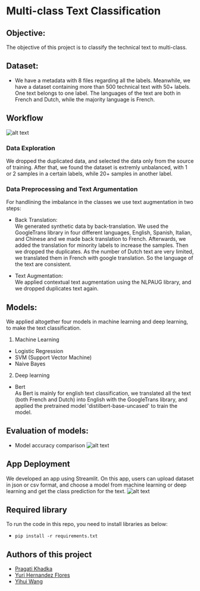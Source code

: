 # Multi-class Text Classification

## Objective: 
The objective of this project is to classify the technical text to multi-class. 

## Dataset: 
* We have a metadata with 8 files regarding all the labels. Meanwhile, we have a dataset containing more than 500 technical text with 50+ labels. One text belongs to one label. The languages of the text are both in French and Dutch, while the majority language is French. 

## Workflow
![alt text](https://github.com/yhwang0123/document_classification/blob/main/assets/workflow.png)

### Data Exploration
We dropped the duplicated data, and selected the data only from the source of training. After that, we found the dataset is extremly unbalanced, with 1 or 2 samples in a certain labels, while 20+ samples in another label.

### Data Preprocessing and Text Argumentation

For handlining the imbalance in the classes we use text augmentation in two steps: 

- Back Translation: \
We generated synthetic data by back-translation. We used the GoogleTrans library in four different languages, English, Spanish, Italian, and Chinese and we made back translation to French. Afterwards, we added the translation for minority labels to increase the samples. Then we dropped the duplicates.
As the number of Dutch text are very limited, we translated them in French with google translation. So the language of the text are consistent.

- Text Augmentation: \
We applied contextual text augmentation using the NLPAUG library, and we dropped duplicates text again. 

## Models:
We applied altogether four models in machine learning and deep learning, to make the text classification.
1. Machine Learning
- Logistic Regression
- SVM (Support Vector Machine)
- Naive Bayes

2. Deep learning
- Bert \
As Bert is mainly for english text classification, we translated all the text (both French and Dutch) into English with the GoogleTrans library, and applied the pretrained model 'distilbert-base-uncased' to train the model.


## Evaluation of models:
* Model accuracy comparison
![alt text](https://github.com/yhwang0123/document_classification/blob/main/assets/performance.png)

## App Deployment

We developed an app using Streamlit. On this app, users can upload dataset in json or csv format, and choose a model from machine learning or deep learning and get the class prediction for the text. 
![alt text](https://github.com/yhwang0123/document_classification/blob/main/assets/streamlit.PNG)

## Required library
To run the code in this repo, you need to install libraries as below:
- `pip install -r requirements.txt`

## Authors of this project
* [Pragati Khadka](https://github.com/PragatiKhadka)
* [Yuri Hernandez Flores](https://github.com/YuriHFlowers)
* [Yihui Wang](https://github.com/yhwang0123)